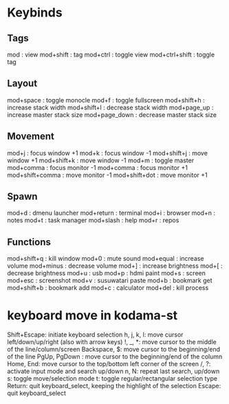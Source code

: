 # Keybinds

## Tags

mod				: view
mod+shift		: tag
mod+ctrl		: toggle view
mod+ctrl+shift  : toggle tag

## Layout

mod+space		: toggle monocle
mod+f 			: toggle fullscreen
mod+shift+h		: increase stack width
mod+shift+l 	: decrease stack width
mod+page_up		: increase master stack size
mod+page_down	: decrease master stack size

## Movement

mod+j			: focus window +1
mod+k			: focus window -1
mod+shift+j 	: move window +1
mod+shift+k 	: move window -1
mod+m 			: toggle master	
mod+comma		: focus monitor -1
mod+comma		: focus monitor +1
mod+shift+comma	: move monitor -1
mod+shift+dot	: move monitor +1	

## Spawn

mod+d			: dmenu launcher
mod+return 		: terminal
mod+i			: browser
mod+n			: notes
mod+t 			: task manager
mod+slash		: help
mod+r 			: repos

## Functions

mod+shift+q 	: kill window
mod+0			: mute sound
mod+equal		: increase volume
mod+minus		: decrease volume
mod+] 			: increase brightness
mod+[ 			: decrease brightness
mod+u			: usb
mod+p			: hdmi paint
mod+s 			: screen
mod+esc			: screenshot
mod+v 			: susuwatari paste
mod+b 			: bookmark get
mod+shift+b 	: bookmark add
mod+c 			: calculator
mod+del			: kill process

# keyboard move in kodama-st

 Shift+Escape:	initiate keyboard selection
 h, j, k, l:    move cursor left/down/up/right (also with arrow keys)
 !, _, *:       move cursor to the middle of the line/column/screen
 Backspace, $:  move cursor to the beginning/end of the line
 PgUp, PgDown : move cursor to the beginning/end of the column
 Home, End:     move cursor to the top/bottom left corner of the screen
 /, ?:          activate input mode and search up/down
 n, N:          repeat last search, up/down
 s:             toggle move/selection mode
 t:             toggle regular/rectangular selection type
 Return:        quit keyboard_select, keeping the highlight of the selection
 Escape:        quit keyboard_select
